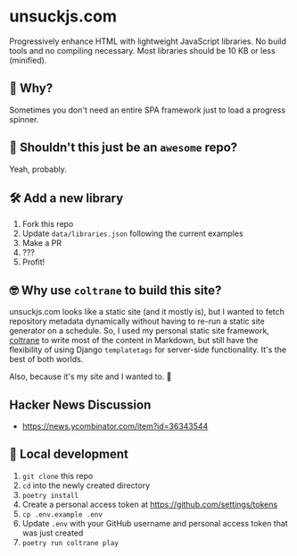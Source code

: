 # unsuckjs.com

Progressively enhance HTML with lightweight JavaScript libraries. No build tools and no compiling necessary. Most libraries should be 10 KB or less (minified).

## 🤨 Why?

Sometimes you don't need an entire SPA framework just to load a progress spinner.

## 🙋 Shouldn't this just be an `awesome` repo?

Yeah, probably.

## 🛠️ Add a new library

1. Fork this repo
1. Update `data/libraries.json` following the current examples
1. Make a PR
1. ???
1. Profit!

## 🤓 Why use `coltrane` to build this site?

unsuckjs.com looks like a static site (and it mostly is), but I wanted to fetch repository metadata dynamically without having to re-run a static site generator on a schedule. So, I used my personal static site framework, [coltrane](https://coltrane.readthedocs.io) to write most of the content in Markdown, but still have the flexibility of using Django `templatetags` for server-side functionality. It's the best of both worlds.

Also, because it's my site and I wanted to. 🥹

## Hacker News Discussion

- https://news.ycombinator.com/item?id=36343544

## 🔬 Local development

1. `git clone` this repo
1. `cd` into the newly created directory
1. `poetry install`
1. Create a personal access token at https://github.com/settings/tokens
1. `cp .env.example .env`
1. Update `.env` with your GitHub username and personal access token that was just created
1. `poetry run coltrane play`
